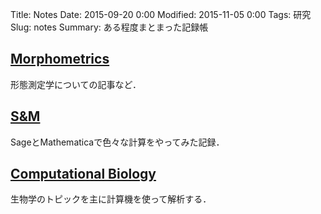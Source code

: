 Title: Notes
Date: 2015-09-20 0:00
Modified: 2015-11-05 0:00
Tags: 研究
Slug: notes
Summary: ある程度まとまった記録帳

## [Morphometrics]({filename}/pages/morphometrics/morphometrics.md)
形態測定学についての記事など．

## [S&M]({filename}/pages/sandm.md)
SageとMathematicaで色々な計算をやってみた記録．

## [Computational Biology]({filename}/pages/compbio/compbio.md)
生物学のトピックを主に計算機を使って解析する．

<!--
## [Datasets]({filename}/pages/datasets.md)
様々なデータセットのリストや覚書．
-->
